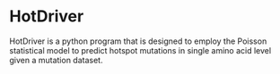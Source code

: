 # HotDriver
HotDriver is a python program that is designed to employ the Poisson statistical model to predict hotspot mutations in single amino acid level given a mutation dataset.
